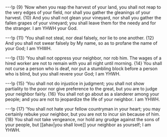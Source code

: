 ---!p
{9} ‘Now when you reap the harvest of your land, you shall not reap to the very edges of your field, nor shall you gather the gleanings of your harvest. {10} And you shall not glean your vineyard, nor shall you gather the fallen grapes of your vineyard; you shall leave them for the needy and for the stranger. I am YHWH your God.

---!p
{11} ‘You shall not steal, nor deal falsely, nor lie to one another. {12} And you shall not swear falsely by My name, so as to profane the name of your God; I am YHWH.

---!p
{13} ‘You shall not oppress your neighbor, nor rob him. The wages of a hired worker are not to remain with you all night until morning. {14} You shall not curse a person who is deaf, nor put a stumbling block before a person who is blind, but you shall revere your God; I am YHWH.

---!p
{15} ‘You shall not do injustice in judgment; you shall not show partiality to the poor nor give preference to the great, but you are to judge your neighbor fairly. {16} You shall not go about as a slanderer among your people; and you are not to jeopardize the life of your neighbor. I am YHWH.

---!p
{17} ‘You shall not hate your fellow countryman in your heart; you may certainly rebuke your neighbor, but you are not to incur sin because of him. {18} You shall not take vengeance, nor hold any grudge against the sons of your people, but [[ahav|you shall love]] your neighbor as yourself; I am YHWH.